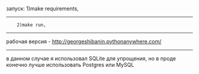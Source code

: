 запуск: 1)make requirements,
***
        2)make run,
***        

рабочая версия - http://georgeshibanin.pythonanywhere.com/
***

в данном случае я использовал SQLite для упрощения, но в проде конечно лучше использовать Postgres или MySQL 
